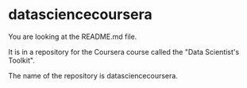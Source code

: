 datasciencecoursera
===================
You are looking at the README.md file.

It is in a repository for the Coursera course called the "Data Scientist's Toolkit".

The name of the repository is datasciencecoursera.
